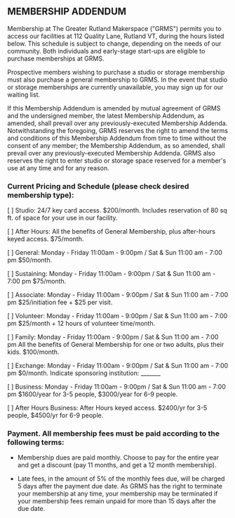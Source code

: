 ## MEMBERSHIP ADDENDUM

Membership at The Greater Rutland Makerspace ("GRMS") permits you to access our facilities at 112 Quality Lane, Rutland VT, during the hours listed below. This schedule is subject to change, depending on the needs of our community. Both individuals and early-stage start-ups are eligible to purchase memberships at GRMS.

Prospective members wishing to purchase a studio or storage membership must also purchase a general membership to GRMS. In the event that studio or storage memberships are currently unavailable, you may sign up for our waiting list.

If this Membership Addendum is amended by mutual agreement of GRMS and the undersigned member, the latest Membership Addendum, as amended, shall prevail over any previously-executed Membership Addenda. Notwithstanding the foregoing, GRMS reserves the right to amend the terms and conditions of this Membership Addendum from time to time without the consent of any member; the Membership Addendum, as so amended, shall prevail over any previously-executed Membership Addenda. GRMS also reserves the right to enter studio or storage space reserved for a member's use at any time and for any reason.

### Current Pricing and Schedule (please check desired membership type):

 [ ] Studio: 24/7 key card access. $200/month. Includes reservation of 80 sq ft. of space for your use in our facility.

 [ ] After Hours: All the benefits of General Membership, plus after-hours keyed access. $75/month.

 [ ] General: Monday - Friday 11:00am - 9:00pm / Sat & Sun 11:00 am - 7:00 pm $50/month.

 [ ] Sustaining: Monday - Friday 11:00am - 9:00pm / Sat & Sun 11:00 am - 7:00 pm $75/month.

 [ ] Associate: Monday - Friday 11:00am - 9:00pm / Sat & Sun 11:00 am - 7:00 pm $25/initiation fee + $25 per visit.

 [ ] Volunteer: Monday - Friday 11:00am - 9:00pm / Sat & Sun 11:00 am - 7:00 pm $25/month + 12 hours of volunteer time/month.

 [ ] Family: Monday - Friday 11:00am - 9:00pm / Sat & Sun 11:00 am - 7:00 pm 
 All the benefits of General Membership for one or two adults, plus their kids.  $100/month.

 [ ] Exchange: Monday - Friday 11:00am - 9:00pm / Sat & Sun 11:00 am - 7:00 pm $0/month. Indicate sponsoring institution: _______

 [ ] Business: Monday - Friday 11:00am - 9:00pm / Sat & Sun 11:00 am - 7:00 pm $1600/year for 3-5 people, $3000/year for 6-9 people.

 [ ] After Hours Business: After Hours keyed access. $2400/yr for 3-5 people, $4500/yr for 6-9 people.

### Payment. All membership fees must be paid according to the following terms: 

 * Membership dues are paid monthly.  Choose to pay for the entire year and get a discount (pay 11 months, and get a 12 month membership).

 * Late fees, in the amount of 5% of the monthly fees due, will be charged 5 days after the payment due date. As GRMS has the right to terminate your membership at any time, your membership may be terminated if your membership fees remain unpaid for more than 15 days after the due date.

